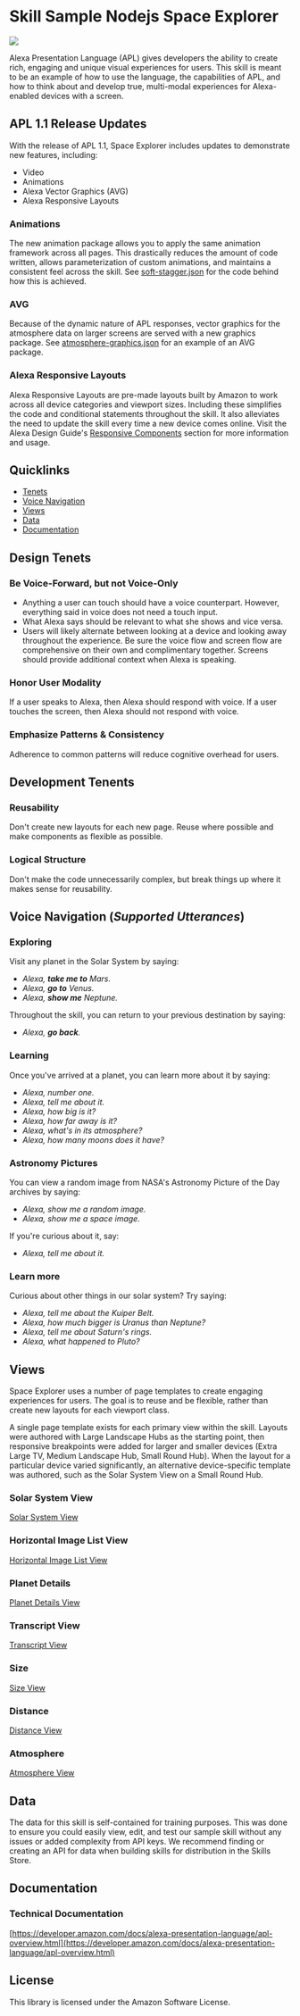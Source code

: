 # Skill Sample Nodejs Space Explorer

<img src="https://m.media-amazon.com/images/G/01/mobile-apps/dex/alexa/alexa-skills-kit/tutorials/fact/header._TTH_.png" />

Alexa Presentation Language (APL) gives developers the ability to create rich, engaging and unique visual experiences for users. This skill is meant to be an example of how to use the language, the capabilities of APL, and how to think about and develop true, multi-modal experiences for Alexa-enabled devices with a screen.

## APL 1.1 Release Updates

With the release of APL 1.1, Space Explorer includes updates to demonstrate new features, including:

- Video
- Animations
- Alexa Vector Graphics (AVG)
- Alexa Responsive Layouts

### Animations

The new animation package allows you to apply the same animation framework across all pages. This drastically reduces the amount of code written, allows parameterization of custom animations, and maintains a consistent feel across the skill. See [soft-stagger.json](packages/soft-stagger.json) for the code behind how this is achieved.

### AVG

Because of the dynamic nature of APL responses, vector graphics for the atmosphere data on larger screens are served with a new graphics package. See [atmosphere-graphics.json](packages/atmosphere-graphics.json) for an example of an AVG package.

### Alexa Responsive Layouts

Alexa Responsive Layouts are pre-made layouts built by Amazon to work across all device categories and viewport sizes. Including these simplifies the code and conditional statements throughout the skill. It also alleviates the need to update the skill every time a new device comes online. Visit the Alexa Design Guide's [Responsive Components](https://developer.amazon.com/docs/alexa-design/background.html) section for more information and usage.

## Quicklinks

- [Tenets](#design-tenets)
- [Voice Navigation](#voice-navigation-supported-utterances)
- [Views](#views)
- [Data](#data)
- [Documentation](#documentation)

## Design Tenets

### Be Voice-Forward, but not Voice-Only

- Anything a user can touch should have a voice counterpart. However, everything said in voice does not need a touch input.
- What Alexa says should be relevant to what she shows and vice versa.
- Users will likely alternate between looking at a device and looking away throughout the experience. Be sure the voice flow and screen flow are comprehensive on their own and complimentary together. Screens should provide additional context when Alexa is speaking.

### Honor User Modality

If a user speaks to Alexa, then Alexa should respond with voice. If a user touches the screen, then Alexa should not respond with voice.

### Emphasize Patterns & Consistency

Adherence to common patterns will reduce cognitive overhead for users.

## Development Tenents

### Reusability

Don't create new layouts for each new page. Reuse where possible and make components as flexible as possible.

### Logical Structure

Don't make the code unnecessarily complex, but break things up where it makes sense for reusability.

## Voice Navigation (_Supported Utterances_)

### Exploring

Visit any planet in the Solar System by saying:

- _Alexa, **take me to** Mars._
- _Alexa, **go to** Venus._
- _Alexa, **show me** Neptune._

Throughout the skill, you can return to your previous destination by saying:

- _Alexa, **go back**._

### Learning

Once you've arrived at a planet, you can learn more about it by saying:

- _Alexa, number one._
- _Alexa, tell me about it._
- _Alexa, how big is it?_
- _Alexa, how far away is it?_
- _Alexa, what's in its atmosphere?_
- _Alexa, how many moons does it have?_

### Astronomy Pictures

You can view a random image from NASA's Astronomy Picture of the Day archives by saying:

- _Alexa, show me a random image._
- _Alexa, show me a space image._

If you're curious about it, say:

- _Alexa, tell me about it._

### Learn more

Curious about other things in our solar system? Try saying:

- _Alexa, tell me about the Kuiper Belt._
- _Alexa, how much bigger is Uranus than Neptune?_
- _Alexa, tell me about Saturn's rings._
- _Alexa, what happened to Pluto?_

## Views

Space Explorer uses a number of page templates to create engaging experiences for users. The goal is to reuse and be flexible, rather than create new layouts for each viewport class.

A single page template exists for each primary view within the skill. Layouts were authored with Large Landscape Hubs as the starting point, then responsive breakpoints were added for larger and smaller devices (Extra Large TV, Medium Landscape Hub, Small Round Hub). When the layout for a particular device varied significantly, an alternative device-specific template was authored, such as the Solar System View on a Small Round Hub.

### Solar System View

[Solar System View](docs/solar_system_view.md)

### Horizontal Image List View

[Horizontal Image List View](docs/horizontal_image_list_view.md)

### Planet Details

[Planet Details View](docs/planet_details_view.md)

### Transcript View

[Transcript View](docs/transcript_view.md)

### Size

[Size View](docs/size_view.md)

### Distance

[Distance View](docs/distance_view.md)

### Atmosphere

[Atmosphere View](docs/atmosphere_view.md)

## Data

The data for this skill is self-contained for training purposes. This was done to ensure you could easily view, edit, and test our sample skill without any issues or added complexity from API keys. We recommend finding or creating an API for data when building skills for distribution in the Skills Store.

## Documentation

### Technical Documentation

[https://developer.amazon.com/docs/alexa-presentation-language/apl-overview.html](https://developer.amazon.com/docs/alexa-presentation-language/apl-overview.html)

## License

This library is licensed under the Amazon Software License.
